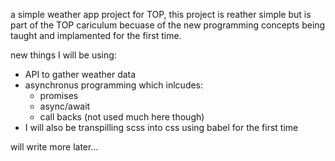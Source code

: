 a simple weather app project for TOP, this project is reather simple but is part of the TOP cariculum becuase of the new programming concepts being taught and implamented for the first time.

new things I will be using:
 - API to gather weather data
 - asynchronus programming which inlcudes:
    - promises
    - async/await 
    - call backs (not used much here though)
 - I will also be transpilling scss into css using babel for the first time

will write more later...